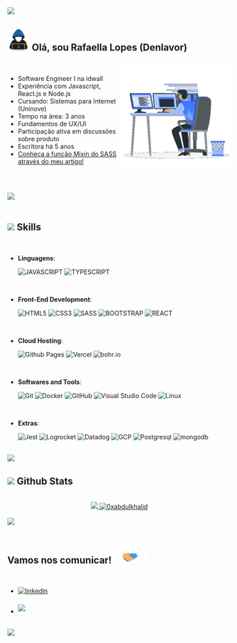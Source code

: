 <img src="https://user-images.githubusercontent.com/73097560/115834477-dbab4500-a447-11eb-908a-139a6edaec5c.gif">

	
## <picture><img src = "https://github.com/0xAbdulKhalid/0xAbdulKhalid/raw/main/assets/mdImages/about_me.gif" width = 50px></picture> **Olá, sou Rafaella Lopes (Denlavor)**

<picture> <img align="right" src="https://github.com/0xAbdulKhalid/0xAbdulKhalid/raw/main/assets/mdImages/Right_Side.gif" width = 250px></picture>

<br>

- Software Engineer I na idwall
- Experiência com Javascript, React.js e Node.js
- Cursando: Sistemas para Internet (Uninove)
- Tempo na área: 3 anos
- Fundamentos de UX/UI
- Participação ativa em discussões sobre produto
- Escritora há 5 anos
- <a href="https://engineering.idwall.co/personalizando-components-no-react-com-o-mixin-2f5a93a9c959">Conheça a função Mixin do SASS através do meu artigo!</a>

<br><br>

<img src="https://user-images.githubusercontent.com/73097560/115834477-dbab4500-a447-11eb-908a-139a6edaec5c.gif"><br><br>

## <img src="https://media2.giphy.com/media/QssGEmpkyEOhBCb7e1/giphy.gif?cid=ecf05e47a0n3gi1bfqntqmob8g9aid1oyj2wr3ds3mg700bl&rid=giphy.gif" width ="25"><b> Skills</b>
<br>

<p align="center">

- **Linguagens**:
 
    ![JAVASCRIPT](https://img.shields.io/badge/JavaScript%20-%23F7DF1E.svg?style=for-the-badge&logo=javascript&logoColor=black)
	![TYPESCRIPT](https://img.shields.io/badge/TYPESCRIPT%20-%231572B6.svg?style=for-the-badge&logo=typescript&logoColor=white)
<br>   
    
- **Front-End Development**:

	![HTML5](https://img.shields.io/badge/HTML5%20-%23E34F26.svg?style=for-the-badge&logo=html5&logoColor=white)
   	![CSS3](https://img.shields.io/badge/CSS%20-%231572B6.svg?style=for-the-badge&logo=css3&logoColor=white)
	![SASS](https://img.shields.io/badge/SASS%20-FF69B4.svg?style=for-the-badge&logo=sass&logoColor=white)
   	![BOOTSTRAP](https://img.shields.io/badge/BOOTSTRAP%20-%231572B6.svg?style=for-the-badge&logo=bootstrap&logoColor=white)
   	![REACT](https://img.shields.io/badge/REACTJS%20-%231572B6.svg?style=for-the-badge&logo=reacts&logoColor=white)

<br>

- **Cloud Hosting**:

	![Github Pages](https://img.shields.io/badge/GitHub%20Pages-%23327FC7.svg?style=for-the-badge&logo=github&logoColor=white)
	![Vercel](https://img.shields.io/badge/VERCEL-%23121011.svg?style=for-the-badge&logo=vercel&logoColor=white)
	![bohr.io](https://img.shields.io/badge/bohr.io-orange.svg?style=for-the-badge&logo=bohr.io&logoColor=white)
    
<br>

- **Softwares and Tools**:

	![Git](https://img.shields.io/badge/git-%23F05033.svg?style=for-the-badge&logo=git&logoColor=white)
	![Docker](https://img.shields.io/badge/docker-%231572B6?style=for-the-badge&logo=docker&logoColor=white) 
	![GitHub](https://img.shields.io/badge/github-%23121011.svg?style=for-the-badge&logo=github&logoColor=white)
	![Visual Studio Code](https://img.shields.io/badge/Visual%20Studio%20Code-0078d7.svg?style=for-the-badge&logo=visual-studio-code&logoColor=white)
	![Linux](https://img.shields.io/badge/Linux-FCC624?style=for-the-badge&logo=linux&logoColor=black) 

<br>

- **Extras**:

	![Jest](https://img.shields.io/badge/jest-%23E34F26?style=for-the-badge&logo=jest&logoColor=white) 
	![Logrocket](https://img.shields.io/badge/logrocket-blueviolet?style=for-the-badge&logo=logrocket&logoColor=white)
	![Datadog](https://img.shields.io/badge/datadog-blueviolet?style=for-the-badge&logo=datadog&logoColor=white)
	![GCP](https://img.shields.io/badge/gcp-lightgray?style=for-the-badge&logo=gcp&logoColor=black)
	![Postgresql](https://img.shields.io/badge/Postgresql-9cf?style=for-the-badge&logo=Postgresql&logoColor=black)
	![mongodb](https://img.shields.io/badge/mongodb-success?style=for-the-badge&logo=mongodb&logoColor=black)


</p>

<br>

<img src="https://user-images.githubusercontent.com/73097560/115834477-dbab4500-a447-11eb-908a-139a6edaec5c.gif">

<br>


## <img src="https://media.giphy.com/media/iY8CRBdQXODJSCERIr/giphy.gif" width="35"><b> Github Stats </b>
<br>

<div align="center">

<a href="https://github.com/Rafa-Denlavor/">
  <img src="https://github-readme-stats.vercel.app/api?username=Rafa-Denlavor&include_all_commits=true&count_private=true&show_icons=true&line_height=20&title_color=7A7ADB&icon_color=2234AE&text_color=D3D3D3&bg_color=0,000000,130F40" width="450"/>
  <img src="https://github-readme-stats.vercel.app/api/top-langs?username=Rafa-Denlavor&show_icons=true&locale=en&layout=compact&line_height=20&title_color=7A7ADB&icon_color=2234AE&text_color=D3D3D3&bg_color=0,000000,130F40" width="375"  alt="0xabdulkhalid"/>

</a>
</div>

<br>

<img src="https://user-images.githubusercontent.com/73097560/115834477-dbab4500-a447-11eb-908a-139a6edaec5c.gif">

<br>
<br>

## <b>Vamos nos comunicar!</b><img src="https://github.com/0xAbdulKhalid/0xAbdulKhalid/raw/main/assets/mdImages/handshake.gif" width ="80">
<br>
<div align='left'>

<ul>

<li>
<a href="https://linkedin.com/in/0xabdulkhalid(https://www.linkedin.com/in/rafaella-denlavor/)" target="_blank">
<img src="https://img.shields.io/badge/linkedin:  Denlavor-%2300acee.svg?color=405DE6&style=for-the-badge&logo=linkedin&logoColor=white" alt=linkedin style="margin-bottom: 5px;"/>
</a>
</li>

<br>

<li>
<a href="mailto:rafinhacrisdenlavor@gmail.com" target="_blank">
<img src="https://img.shields.io/badge/gmail:  Denlavor-%23EA4335.svg?style=for-the-badge&logo=gmail&logoColor=white" t=mail style="margin-bottom: 5px;" />
</a>
</li>
	
</ul>
</div>

<br>

<img src="https://user-images.githubusercontent.com/73097560/115834477-dbab4500-a447-11eb-908a-139a6edaec5c.gif">

<br>
